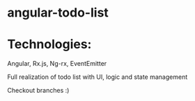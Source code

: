 # angular-todo-list
# Technologies:
Angular, Rx.js, Ng-rx, EventEmitter

Full realization of todo list with UI, logic and state management

Checkout branches :)
